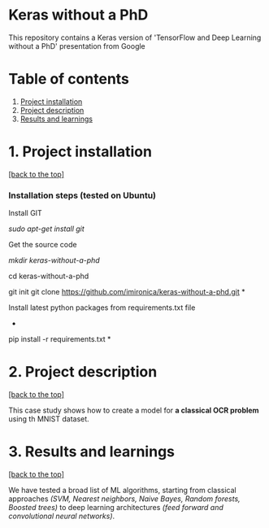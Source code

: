 # Keras without a PhD 

This repository contains a Keras version of 'TensorFlow and Deep Learning without a PhD' presentation from Google

# Table of contents
1. [Project installation](#1-project-installation)
2. [Project description](#2-project-description)  
3. [Results and learnings](#3-results-and-learnings)

# 1. Project installation
[[back to the top]](#table-of-contents)

### Installation steps (tested on Ubuntu) ###

Install GIT

*sudo apt-get install git*

Get the source code
 
*mkdir keras-without-a-phd*

cd keras-without-a-phd

git init
git clone https://github.com/imironica/keras-without-a-phd.git
*

Install latest python packages from requirements.txt file

*
pip install -r requirements.txt
*

# 2. Project description 
[[back to the top]](#table-of-contents)

This case study shows how to create a model for **a classical OCR problem** using th MNIST dataset.

# 3. Results and learnings
[[back to the top]](#table-of-contents)

We have tested a broad list of ML algorithms, starting from classical approaches *(SVM, Nearest neighbors, Naive Bayes, Random forests, Boosted trees)* to deep learning architectures *(feed forward and convolutional neural networks)*. 


